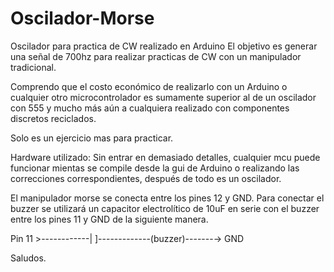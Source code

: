 # Oscilador-Morse
Oscilador para practica de CW realizado en Arduino
El objetivo es generar una señal de 700hz para realizar practicas de CW con un manipulador tradicional.

Comprendo que el costo económico de realizarlo con un Arduino o cualquier otro microcontrolador es sumamente superior al de un oscilador con 555 y mucho más aún a cualquiera realizado con componentes discretos reciclados.

Solo es un ejercicio mas para practicar.


Hardware utilizado:
Sin entrar en demasiado detalles, cualquier mcu puede funcionar mientas se compile desde la gui de Arduino o realizando las correcciones correspondientes, después de todo es un oscilador.

El manipulador morse se conecta entre los pines 12 y GND.
Para conectar el buzzer se utilizará un capacitor electrolítico de 10uF en serie con el buzzer entre los pines 11 y GND de la siguiente manera.

Pin 11 >------------| ]-------------(buzzer)-------→ GND



Saludos. 
